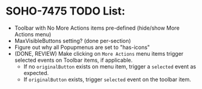 # SOHO-7475 TODO List:

- Toolbar with No More Actions items pre-defined (hide/show More Actions menu)
- MaxVisibleButtons setting? (done per-section)
- Figure out why all Popupmenus are set to "has-icons"
- (DONE, REVIEW) Make clicking on `More Actions` menu items trigger selected events on Toolbar items, if applicable.
  - If no `originalButton` exists on menu item, trigger a `selected` event as expected.
  - If `originalButton` exists, trigger `selected` event on the toolbar item.
